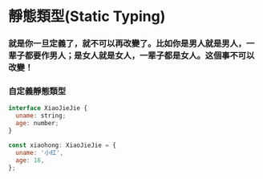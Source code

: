 # 靜態類型(Static Typing)

### 就是你一旦定義了，就不可以再改變了。比如你是男人就是男人，一辈子都要作男人；是女人就是女人，一辈子都是女人。这個事不可以改變！

### 自定義靜態類型

```javascript
interface XiaoJieJie {
  uname: string;
  age: number;
}

const xiaohong: XiaoJieJie = {
  uname: '小红',
  age: 18,
};
```
